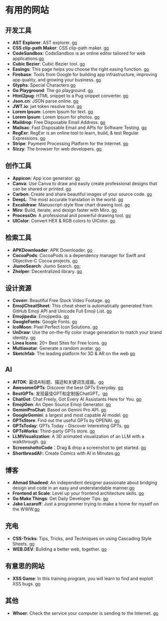 # 有用的网站

## 开发工具
- **AST Explorer**: AST explorer. [go](https://astexplorer.net/)
- **CSS clip-path Maker**: CSS clip-path maker. [go](https://bennettfeely.com/clippy/)
- **CodeSandbox**: CodeSandbox is an online editor tailored for web applications.[go](https://codesandbox.io/)
- **Cubic Bezier**: Cubic Bezier tool. [go](https://cubic-bezier.com/)
- **Easings**: This page helps you choose the right easing function. [go](https://easings.net/)
- **Firebase**: Tools from Google for building app infrastructure, improving app quality, and growing your business. [go](https://console.firebase.google.com)
- **Glyphs**: Special Characters [go](https://css-tricks.com/snippets/html/glyphs/)
- **Go Playground**: The go playground. [go](https://go.dev/play/)
- **Html2pug**: HTML snippet to a Pug snippet converter. [go](https://html2pug.vercel.app/)
- **Json.cn**: JSON parse online. [go](https://www.json.cn/)
- **JWT.io**: jwt token resolve tool. [go](https://jwt.io/)
- **Lorem Ipsum**: Lorem Ipsum for text. [go](https://loremipsum.io/)
- **Lorem Ipsum**: Lorem Ipsum for photos. [go](https://picsum.photos/)
- **Maildrop**: Free Disposable Email Address. [go](https://maildrop.cc/)
- **Mailsac**: Fast Disposable Email and APIs for Software Testing. [go](https://mailsac.com/)
- **RegExr**: RegExr is an online tool to learn, build, & test Regular Expressions. [go](https://regexr.com/)
- **Stripe**: Payment Processing Platform for the Internet. [go](https://stripe.com)
- **Sizzy**: The browser for web developers. [go](https://sizzy.co/)

## 创作工具
- **Appicon**: App icon generator. [go](https://www.appicon.co/)
- **Canva**: Use Canva to draw and easily create professional designs that can be shared or printed. [go](https://www.canva.com/)
- **Carbon**: Create and share beautiful images of your source code. [go](https://carbon.now.sh/)
- **DeepL**: The most accurate translation in the world. [go](https://www.deepl.com/translator)
- **Excalidraw**: Manuscript-style flow chart drawing tool. [go](https://excalidraw.com/) 
- **Miro**: Build, iterate, and design faster with Miro. [go](https://miro.com/)
- **ProcessOn**: A professional and powerful drawing tool. [go](https://www.processon.com/)
- **UIColor**: Convert HEX & RGB colors to UIColor. [go](https://www.uicolor.io/)

## 检索工具
- **APKDownloader**: APK Downloader. [go](https://apps.evozi.com/apk-downloader/)
- **CocoaPods**: CocoaPods is a dependency manager for Swift and Objective-C Cocoa projects. [go](https://cocoapods.org/)
- **JiumoSearch**: Jiumo Search. [go](https://www.jiumodiary.com/);
- **Zhelper**: Decentralized library. [go](https://search.zhelper.net/?%5B%7B%22name%22:%22Ylibrary%22,%22url%22:%22https://api.ylibrary.org%22,%22type%22:%22full%22,%22sensitive%22:false,%22detail%22:true%7D%5D)

## 设计资源
- **Coverr**: Beautiful Free Stock Video Footage. [go](https://coverr.co/)
- **EmojiCheatSheet**: This cheat sheet is automatically generated from GitHub Emoji API and Unicode Full Emoji List. [go](https://github.com/ikatyang/emoji-cheat-sheet)
- **Emojipedia**: Emojipedia. [go](https://emojipedia.org/)
- **GoogleFonts**: Google Fonts. [go](https://fonts.google.com/)
- **IcoMoon**: Pixel Perfect Icon Solutions. [go](https://icomoon.io/)
- **UnDraw**: Use the on-the-fly color image generation to match your brand identity. [go](https://undraw.co/illustrations)
- **Linea Icons**: 20+ Best Sites for Free Icons. [go](https://linea.io/)
- **Multiavatar**: Generate a random avatar. [go](https://multiavatar.com/) 
- **Sketchfab**: The leading platform for 3D & AR on the web [go](https://sketchfab.com/)

## AI
- **AITDK**: 最佳AI标题、描述和关键词生成器。[go](https://aitdk.com/zh-CN/)
- **AwesomeGPTs**: Discover the best GPTs Everyday. [go](https://awesomegpts.pro/)
- **BestGPTs**: 发现最佳GPT和定制版ChatGPT。[go](https://bestgpts.app/zh-CN/)
- **ChatGot**: Chat Freely, Got Every AI Assistants Here for You. [go](https://start.chatgot.io/login)
- **EmojiGen**: An Open Source Emoji Generator. [go](https://emoji.fly.dev/)
- **GeminiProChat**: Based on Gemini Pro API. [go](https://geminiprochat.com/)
- **GoogleGemini**: a largest and most capable AI model. [go](https://googlegemini.co/)
- **GPTsStore**: Find out the useful GPTs by OPENAI. [go](https://gpts-store.net/)
- **GPTsToday**: GPTs Today - Discover Interesting GPTs. [go](https://gptstoday.com/)
- **GPTsWorks**: Third-party GPTs store. [go](https://gpts.works/)
- **LLMVisualization**: A 3D animated visualization of an LLM with a walkthrough. [go](https://bbycroft.net/llm)
- **ScreenshottoCode**：Drag & drop a screenshot to get started. [go](https://picoapps.xyz/free-tools/screenshot-to-code)
- **ShortbreadAI:**: Create Comics with AI in Minutes.[go](https://shortbread.ai/)

## 博客
- **Ahmad Shadeed**: An independent designer passionate about bridging design and code in an easy and understandable manner.[go](https://ishadeed.com/articles/)
- **Frontend at Scale**: Level up your frontend architecture skills. [go](https://frontendatscale.com/#archive)
- **Go Make Things**: Get Daily Developer Tips. [go](https://gomakethings.com/articles/)
- **Jake Lazaroff**: Just a programmer trying to make a home for myself on the WWW.[go](https://jakelazaroff.com/blog/)

## 充电
- **CSS-Tricks**: Tips, Tricks, and Techniques on using Cascading Style Sheets. [go](https://css-tricks.com/)
- **WEB.DEV**: Building a better web, together. [go](https://web.dev/)

## 有意思的网站
- **XSS Game**: In this training program, you will learn to find and exploit XSS bugs. [go](https://xss-game.appspot.com/)

## 其他
- **Whoer**: Check the service your computer is sending to the Internet. [go](https://whoer.net/)
